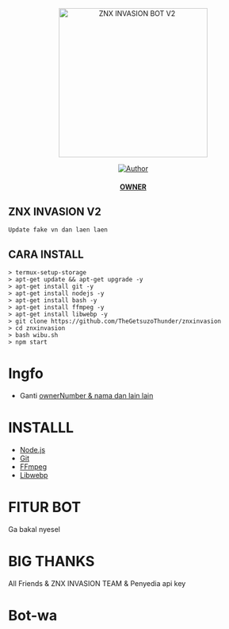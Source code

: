 <div align="center">
<img src="https://d.top4top.io/p_2087chafk2.jpg" alt="ZNX INVASION BOT V2" width="300" />

>
>
>
</div>
<p align="center">
  <a href="https://github.com/TheGetsuzoThunder"><img title="Author" src="https://img.shields.io/badge/ThunderX7-ZNX%20INVASION-red" /></a>
  <h4 align="center">
  <a
  <a href="https://wa.me/62853338317160">OWNER</a>
</h4>
</p>

## ZNX INVASION V2
```
Update fake vn dan laen laen
```

## CARA INSTALL
```
> termux-setup-storage
> apt-get update && apt-get upgrade -y
> apt-get install git -y
> apt-get install nodejs -y 
> apt-get install bash -y
> apt-get install ffmpeg -y
> apt-get install libwebp -y
> git clone https://github.com/TheGetsuzoThunder/znxinvasion
> cd znxinvasion
> bash wibu.sh
> npm start
```

# Ingfo
- Ganti [ownerNumber & nama dan lain lain](https://github.com/TheGetsuzoThunder/znxinvasion/blob/master/lib/settings.json)

# INSTALLL
* [Node.js](https://nodejs.org/en/)
* [Git](https://git-scm.com/downloads)
* [FFmpeg](https://github.com/BtbN/FFmpeg-Builds/releases/download/autobuild-2020-12-08-13-03/ffmpeg-n4.3.1-26-gca55240b8c-win64-gpl-4.3.zip)
* [Libwebp](https://developers.google.com/speed/webp/download)

# FITUR BOT
Ga bakal nyesel


# BIG THANKS
All Friends & ZNX INVASION TEAM & Penyedia api key
# Bot-wa
